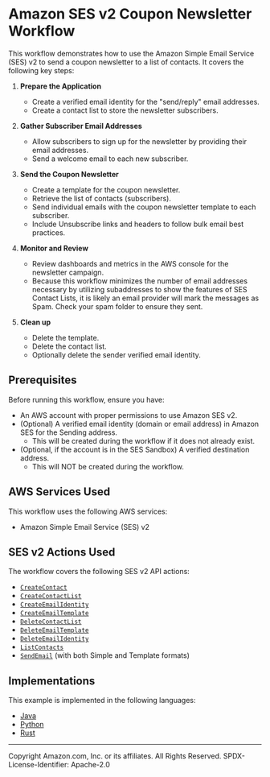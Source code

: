 # Amazon SES v2 Coupon Newsletter Workflow

This workflow demonstrates how to use the Amazon Simple Email Service (SES) v2 to send a coupon newsletter to a list of contacts. It covers the following key steps:

1. **Prepare the Application**

   - Create a verified email identity for the "send/reply" email addresses.
   - Create a contact list to store the newsletter subscribers.

2. **Gather Subscriber Email Addresses**

   - Allow subscribers to sign up for the newsletter by providing their email addresses.
   - Send a welcome email to each new subscriber.

3. **Send the Coupon Newsletter**

   - Create a template for the coupon newsletter.
   - Retrieve the list of contacts (subscribers).
   - Send individual emails with the coupon newsletter template to each subscriber.
   - Include Unsubscribe links and headers to follow bulk email best practices.

4. **Monitor and Review**

   - Review dashboards and metrics in the AWS console for the newsletter campaign.
   - Because this workflow minimizes the number of email addresses necessary by utilizing subaddresses to show the features of SES Contact Lists, it is likely an email provider will mark the messages as Spam. Check your spam folder to ensure they sent.

5. **Clean up**

   - Delete the template.
   - Delete the contact list.
   - Optionally delete the sender verified email identity.

## Prerequisites

Before running this workflow, ensure you have:

- An AWS account with proper permissions to use Amazon SES v2.
- (Optional) A verified email identity (domain or email address) in Amazon SES for the Sending address.
  - This will be created during the workflow if it does not already exist.
- (Optional, if the account is in the SES Sandbox) A verified destination address.
  - This will NOT be created during the workflow.

## AWS Services Used

This workflow uses the following AWS services:

- Amazon Simple Email Service (SES) v2

## SES v2 Actions Used

The workflow covers the following SES v2 API actions:

- [`CreateContact`](https://docs.aws.amazon.com/ses/latest/APIReference-V2/API_CreateContact.html)
- [`CreateContactList`](https://docs.aws.amazon.com/ses/latest/APIReference-V2/API_CreateContactList.html)
- [`CreateEmailIdentity`](https://docs.aws.amazon.com/ses/latest/APIReference-V2/API_CreateEmailIdentity.html)
- [`CreateEmailTemplate`](https://docs.aws.amazon.com/ses/latest/APIReference-V2/API_CreateEmailTemplate.html)
- [`DeleteContactList`](https://docs.aws.amazon.com/ses/latest/APIReference-V2/API_DeleteContactList.html)
- [`DeleteEmailTemplate`](https://docs.aws.amazon.com/ses/latest/APIReference-V2/API_DeleteEmailTemplate.html)
- [`DeleteEmailIdentity`](https://docs.aws.amazon.com/ses/latest/APIReference-V2/API_DeleteEmailIdentity.html)
- [`ListContacts`](https://docs.aws.amazon.com/ses/latest/APIReference-V2/API_ListContacts.html)
- [`SendEmail`](https://docs.aws.amazon.com/ses/latest/APIReference-V2/API_SendEmail.html) (with both Simple and Template formats)

## Implementations

This example is implemented in the following languages:

- [Java](../../javav2/example_code/ses/README.md)
- [Python](../../python/example_code/sesv2/README.md)
- [Rust](../../rustv1/examples/ses/README.md)

---

Copyright Amazon.com, Inc. or its affiliates. All Rights Reserved.
SPDX-License-Identifier: Apache-2.0
